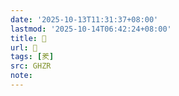 ```yaml
---
date: '2025-10-13T11:31:37+08:00'
lastmod: '2025-10-14T06:42:24+08:00'
title: 󰪇
url: 󰪇
tags: [羑]
src: GHZR
note:
---
```

